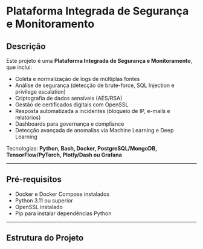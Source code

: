 # Plataforma Integrada de Segurança e Monitoramento

## Descrição
Este projeto é uma **Plataforma Integrada de Segurança e Monitoramento**, que inclui:
- Coleta e normalização de logs de múltiplas fontes
- Análise de segurança (detecção de brute-force, SQL Injection e privilege escalation)
- Criptografia de dados sensíveis (AES/RSA)
- Gestão de certificados digitais com OpenSSL
- Resposta automatizada a incidentes (bloqueio de IP, e-mails e relatórios)
- Dashboards para governança e compliance
- Detecção avançada de anomalias via Machine Learning e Deep Learning

Tecnologias: **Python, Bash, Docker, PostgreSQL/MongoDB, TensorFlow/PyTorch, Plotly/Dash ou Grafana**

---

## Pré-requisitos
- Docker e Docker Compose instalados
- Python 3.11 ou superior
- OpenSSL instalado
- Pip para instalar dependências Python

---

## Estrutura do Projeto
